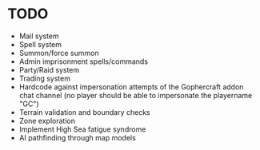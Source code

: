 # TODO

- Mail system
- Spell system
- Summon/force summon
- Admin imprisonment spells/commands
- Party/Raid system
- Trading system
- Hardcode against impersonation attempts of the Gophercraft addon chat channel (no player should be able to impersonate the playername "GC")
- Terrain validation and boundary checks
- Zone exploration
- Implement High Sea fatigue syndrome
- AI pathfinding through map models


